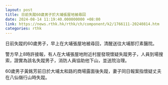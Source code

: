 ```yaml
---
layout: post
title: 日前失蹤60歲男子於大埔張屋地被尋回
date: 2024-08-14 11:19:40.000000000 +08:00
link: https://news.rthk.hk/rthk/ch/component/k2/1766111-20240814.htm
categories: rthk
---
```


日前失蹤的60歲男子，早上在大埔張屋地被尋回，清醒送往大埔那打素醫院。

警方早上8時許接報，有人在大埔張屋地附近村屋發現懷疑失蹤男子，人員到場搜索，證實為該名失蹤男子，消防人員協助他下山，並送院治理。

60歲男子黃銘芳前日於大埔太和路的商場露面後失蹤，妻子同日報案指懷疑丈夫在八仙嶺行山時失蹤。
